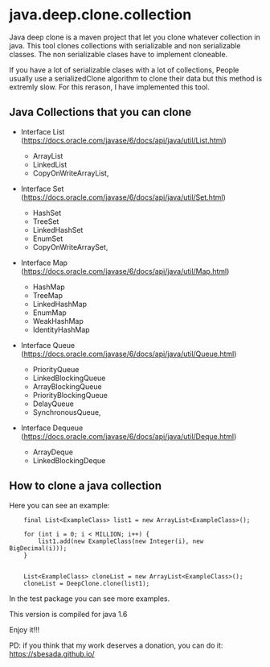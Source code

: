 # java.deep.clone.collection
Java deep clone is a maven project that let you clone whatever collection in java. This tool clones collections with serializable and non serializable classes. The non serializable clases have to implement cloneable.

If you have a lot of serializable clases with a lot of collections, People usually use a serializedClone algorithm to clone their data but this method is extremly slow. For this rerason, I have implemented this tool.

## Java Collections that you can clone

+ Interface List (https://docs.oracle.com/javase/6/docs/api/java/util/List.html)
  + ArrayList
  + LinkedList
  + CopyOnWriteArrayList,

+ Interface Set (https://docs.oracle.com/javase/6/docs/api/java/util/Set.html)
  + HashSet
  + TreeSet
  + LinkedHashSet
  + EnumSet
  + CopyOnWriteArraySet,

+ Interface Map (https://docs.oracle.com/javase/6/docs/api/java/util/Map.html)
  + HashMap
  + TreeMap
  + LinkedHashMap
  + EnumMap
  + WeakHashMap
  + IdentityHashMap
  
+ Interface Queue (https://docs.oracle.com/javase/6/docs/api/java/util/Queue.html)
  + PriorityQueue
  + LinkedBlockingQueue
  + ArrayBlockingQueue
  + PriorityBlockingQueue
  + DelayQueue
  + SynchronousQueue,

+ Interface Dequeue (https://docs.oracle.com/javase/6/docs/api/java/util/Deque.html)
  + ArrayDeque
  + LinkedBlockingDeque

## How to clone a java collection

Here you can see an example:

        final List<ExampleClass> list1 = new ArrayList<ExampleClass>();

        for (int i = 0; i < MILLION; i++) {
            list1.add(new ExampleClass(new Integer(i), new BigDecimal(i)));
        }


        List<ExampleClass> cloneList = new ArrayList<ExampleClass>();
        cloneList = DeepClone.clone(list1);
        

In the test package you can see more examples. 

This version is compiled for java 1.6

Enjoy it!!!

PD: if you think that my work deserves a donation, you can do it: https://sbesada.github.io/
